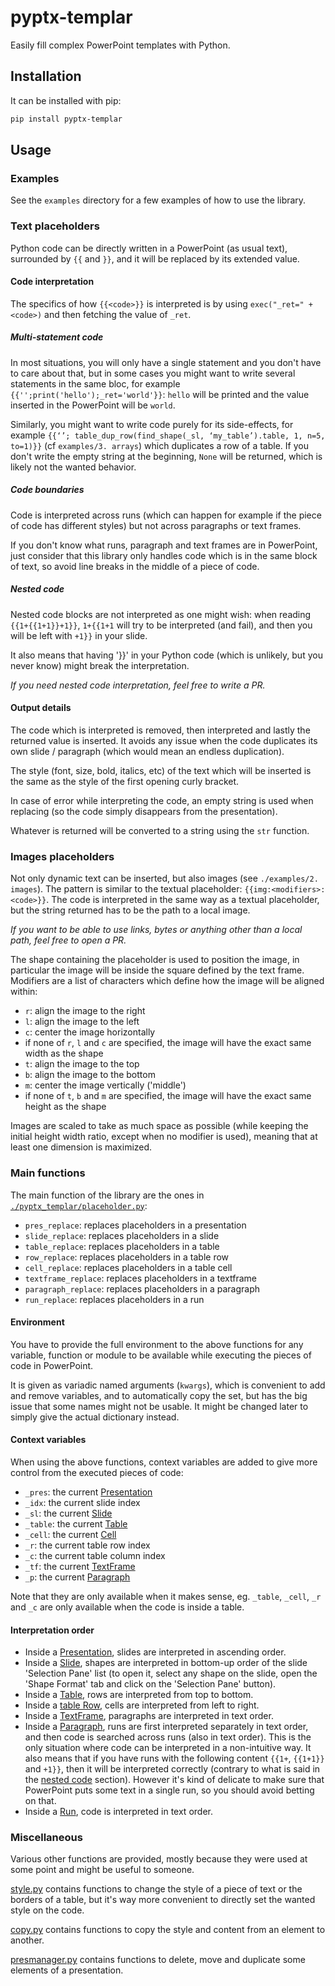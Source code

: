 # pyptx-templar
Easily fill complex PowerPoint templates with Python.

## Installation
It can be installed with pip:
```sh
pip install pyptx-templar
```

## Usage
### Examples
See the `examples` directory for a few examples of how to use the library.

### Text placeholders
Python code can be directly written in a PowerPoint (as usual text), surrounded by `{{` and `}}`, and it will be replaced by its extended value.

#### Code interpretation
The specifics of how `{{<code>}}` is interpreted is by using `exec("_ret=" + <code>)` and then fetching the value of `_ret`.

##### Multi-statement code
In most situations, you will only have a single statement and you don't have to care about that,
but in some cases you might want to write several statements in the same bloc, for example `{{'';print('hello');_ret='world'}}`: `hello` will be printed and the value inserted in the PowerPoint will be `world`.

Similarly, you might want to write code purely for its side-effects, for example `{{‘’; table_dup_row(find_shape(_sl, ‘my_table’).table, 1, n=5, to=1)}}`
(cf `examples/3. arrays`) which duplicates a row of a table. If you don't write the empty string at the beginning, `None` will be returned, which is likely not the wanted behavior.

##### Code boundaries
Code is interpreted across runs (which can happen for example if the piece of code has different styles) but not across paragraphs or text frames.

If you don't know what runs, paragraph and text frames are in PowerPoint, just consider that this library only handles code which is in the same block of text, so avoid line breaks in the middle of a piece of code.

##### <a name="nestedcode"></a>Nested code
Nested code blocks are not interpreted as one might wish: when reading `{{1+{{1+1}}+1}}`, `1+{{1+1` will try to be interpreted (and fail), and then you will be left with `+1}}` in your slide.

It also means that having '}}' in your Python code (which is unlikely, but you never know) might break the interpretation.

*If you need nested code interpretation, feel free to write a PR.*

#### Output details
The code which is interpreted is removed, then interpreted and lastly the returned value is inserted.
It avoids any issue when the code duplicates its own slide / paragraph (which would mean an endless duplication).

The style (font, size, bold, italics, etc) of the text which will be inserted is the same as the style of the first opening curly bracket.

In case of error while interpreting the code, an empty string is used when replacing (so the code simply disappears from the presentation).

Whatever is returned will be converted to a string using the `str` function.

### Images placeholders
Not only dynamic text can be inserted, but also images (see `./examples/2. images`).
The pattern is similar to the textual placeholder: `{{img:<modifiers>:<code>}}`. The code is interpreted in the same way as a textual placeholder, but the string returned has to be the path to a local image.

*If you want to be able to use links, bytes or anything other than a local path, feel free to open a PR.*

The shape containing the placeholder is used to position the image, in particular the image will be inside the square defined by the text frame. Modifiers are a list of characters which define how the image will be aligned within:
- `r`: align the image to the right
- `l`: align the image to the left
- `c`: center the image horizontally
- if none of `r`, `l` and `c` are specified, the image will have the exact same width as the shape
- `t`: align the image to the top
- `b`: align the image to the bottom
- `m`: center the image vertically ('middle')
- if none of `t`, `b` and `m` are specified, the image will have the exact same height as the shape

Images are scaled to take as much space as possible (while keeping the initial height width ratio, except when no modifier is used), meaning that at least one dimension is maximized.

### Main functions
The main function of the library are the ones in [`./pyptx_templar/placeholder.py`](./pyptx_templar/placeholder.py):
- `pres_replace`: replaces placeholders in a presentation
- `slide_replace`: replaces placeholders in a slide
- `table_replace`: replaces placeholders in a table
- `row_replace`: replaces placeholders in a table row
- `cell_replace`: replaces placeholders in a table cell
- `textframe_replace`: replaces placeholders in a textframe
- `paragraph_replace`: replaces placeholders in a paragraph
- `run_replace`: replaces placeholders in a run

#### Environment
You have to provide the full environment to the above functions for any variable, function or module to be available while executing the pieces of code in PowerPoint.

It is given as variadic named arguments (`kwargs`), which is convenient to add and remove variables, and to automatically copy the set, but has the big issue that some names might not be usable. It might be changed later to simply give the actual dictionary instead.

#### Context variables
When using the above functions, context variables are added to give more control from the executed pieces of code:
- `_pres`: the current [Presentation](https://python-pptx.readthedocs.io/en/latest/api/presentation.html#pptx.presentation.Presentation)
- `_idx`: the current slide index
- `_sl`: the current [Slide](https://python-pptx.readthedocs.io/en/latest/api/slides.html#slide-objects)
- `_table`: the current [Table](https://python-pptx.readthedocs.io/en/latest/api/table.html#pptx.table.Table)
- `_cell`: the current [Cell](https://python-pptx.readthedocs.io/en/latest/api/table.html#pptx.table._Cell)
- `_r`: the current table row index
- `_c`: the current table column index
- `_tf`: the current [TextFrame](https://python-pptx.readthedocs.io/en/latest/api/text.html#pptx.text.text.TextFrame)
- `_p`: the current [Paragraph](https://python-pptx.readthedocs.io/en/latest/api/text.html#pptx.text.text._Paragraph)

Note that they are only available when it makes sense, eg. `_table`, `_cell`, `_r` and `_c` are only available when the code is inside a table.

#### Interpretation order
- Inside a [Presentation](https://python-pptx.readthedocs.io/en/latest/api/presentation.html#pptx.presentation.Presentation), slides are interpreted in ascending order.
- Inside a [Slide](https://python-pptx.readthedocs.io/en/latest/api/slides.html#slide-objects), shapes are interpreted in bottom-up order of the slide 'Selection Pane' list (to open it, select any shape on the slide, open the 'Shape Format' tab and click on the 'Selection Pane' button).
- Inside a [Table](https://python-pptx.readthedocs.io/en/latest/api/table.html#pptx.table.Table), rows are interpreted from top to bottom.
- Inside a [table Row](https://python-pptx.readthedocs.io/en/latest/api/table.html#pptx.table._Row), cells are interpreted from left to right.
- Inside a [TextFrame](https://python-pptx.readthedocs.io/en/latest/api/text.html#pptx.text.text.TextFrame), paragraphs are interpreted in text order.
- Inside a [Paragraph](https://python-pptx.readthedocs.io/en/latest/api/text.html#pptx.text.text._Paragraph), runs are first interpreted separately in text order, and then code is searched across runs (also in text order). This is the only situation where code can be interpreted in a non-intuitive way. It also means that if you have runs with the following content `{{1+`, `{{1+1}}` and `+1}}`, then it will be interpreted correctly (contrary to what is said in the [nested code](#nestedcode) section). However it's kind of delicate to make sure that PowerPoint puts some text in a single run, so you should avoid betting on that.
- Inside a [Run](https://python-pptx.readthedocs.io/en/latest/api/text.html#pptx.text.text._Run), code is interpreted in text order.

### Miscellaneous
Various other functions are provided, mostly because they were used at some point and might be useful to someone.

[style.py](./pyptx_templar/style.py) contains functions to change the style of a piece of text or the borders of a table, but it's way more convenient to directly set the wanted style on the code.

[copy.py](./pyptx_templar/copy.py) contains functions to copy the style and content from an element to another.

[presmanager.py](./pyptx_templar/presmanager.py) contains functions to delete, move and duplicate some elements of a presentation.
